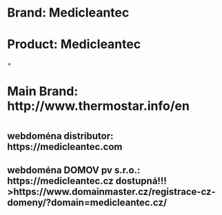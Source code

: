<h1>Brand: Medicleantec </h1>
<h1>Product: Medicleantec </h1>+
<h1>Main Brand: http://www.thermostar.info/en<h1>
<h2>webdoména distributor: https://medicleantec.com</h2>
<h2>webdoména DOMOV pv s.r.o.:     https://medicleantec.cz dostupná!!! >https://www.domainmaster.cz/registrace-cz-domeny/?domain=medicleantec.cz/</h2>
